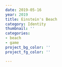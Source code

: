 ```yaml
---
date: 2019-05-16
year: 2019
title: Einstein's Beach
category: Identity
thumbnail: ''
categories:
- beach
- game
project_bg_color: ''
project_fg_color: ''

---
```

